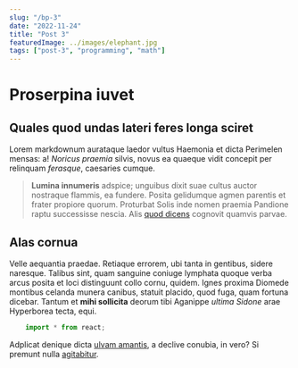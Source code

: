 ```yaml
---
slug: "/bp-3"
date: "2022-11-24"
title: "Post 3"
featuredImage: ../images/elephant.jpg
tags: ["post-3", "programming", "math"]
---
```

Proserpina iuvet
================

Quales quod undas lateri feres longa sciret
-------------------------------------------

Lorem markdownum aurataque laedor vultus Haemonia et dicta Perimelen mensas: a!
_Noricus praemia_ silvis, novus ea quaeque vidit concepit per relinquam
_ferasque_, caesaries cumque.

> __Lumina innumeris__ adspice; unguibus dixit suae cultus auctor nostraque
> flammis, ea fundere. Posita gelidumque agmen parentis et frater propiore
> quorum. Proturbat Solis inde nomen praemia Pandione raptu successisse nescia.
> Alis [quod dicens] cognovit quamvis parvae.

Alas cornua
-----------

Velle aequantia praedae. Retiaque errorem, ubi tanta in gentibus, sidere
naresque. Talibus sint, quam sanguine coniuge lymphata quoque verba arcus posita
et loci distinguunt collo cornu, quidem. Ignes proxima Diomede montibus celanda
munera canibus, statuit placido, quod fuga, quam fortuna dicebar. Tantum et
__mihi sollicita__ deorum tibi Aganippe _ultima Sidone_ arae Hyperborea tecta,
equi.

```js
    import * from react;
```

Adplicat denique dicta [ulvam amantis], a declive conubia, in vero? Si premunt
nulla [agitabitur].

[agitabitur]: http://fert.net/plus-numquam.html
[quod dicens]: http://sub-lanas.net/animo.html
[ulvam amantis]: http://sunt.io/natorum.html
